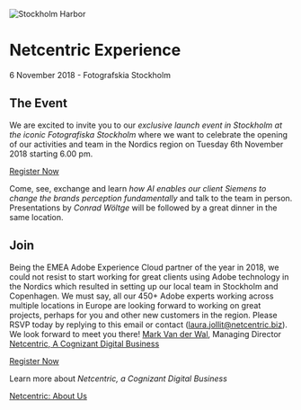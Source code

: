 <!--
  ~ Licensed to the Apache Software Foundation (ASF) under one or more
  ~ contributor license agreements.  See the NOTICE file distributed with
  ~ this work for additional information regarding copyright ownership.
  ~ The ASF licenses this file to You under the Apache License, Version 2.0
  ~ (the "License"); you may not use this file except in compliance with
  ~ the License.  You may obtain a copy of the License at
  ~
  ~      http://www.apache.org/licenses/LICENSE-2.0
  ~
  ~ Unless required by applicable law or agreed to in writing, software
  ~ distributed under the License is distributed on an "AS IS" BASIS,
  ~ WITHOUT WARRANTIES OR CONDITIONS OF ANY KIND, either express or implied.
  ~ See the License for the specific language governing permissions and
  ~ limitations under the License.
  -->
![Stockholm Harbor](https://spark.adobe.com/page/q628G2xmABPde/images/c91a80c3-3023-40f0-af1b-9911a9e5f25b.jpg)

# Netcentric Experience
6 November 2018 - Fotografskia Stockholm

## The Event
We are excited to invite you to our *exclusive launch event in Stockholm at the iconic Fotografiska Stockholm* where we want to celebrate the opening of our activities and team in the Nordics region on Tuesday 6th November 2018 starting 6.00 pm.

[Register Now](mailto:laura.jollit@netcentric.biz)

Come, see, exchange and learn *how AI enables our client Siemens to change the brands perception fundamentally* and talk to the team in person. Presentations by *Conrad Wöltge* will be followed by a great dinner in the same location.

## Join
Being the EMEA Adobe Experience Cloud partner of the year in 2018, we could not resist to start working for great clients using Adobe technology in the Nordics which resulted in setting up our local team in Stockholm and Copenhagen. We must say, all our 450+ Adobe experts working across multiple locations in Europe are looking forward to working on great projects, perhaps for you and other new customers in the region.
Please RSVP today by replying to this email or contact (laura.jollit@netcentric.biz). We look forward to meet you there! [Mark Van der Wal](mailto:mark.vanderwal@netcentric.biz), Managing Director [Netcentric, A Cognizant Digital Business](www.netcentric.biz)

[Register Now](mailto:laura.jollit@netcentric.biz)

Learn more about *Netcentric, a Cognizant Digital Business*

[Netcentric: About Us](https://youtube.com/embed/WWT0jaIjOHQ?enablejsapi=1)